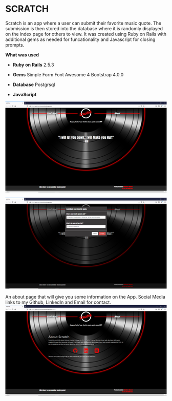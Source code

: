 # SCRATCH

Scratch is an app where a user can submit their favorite music quote. The submission is then stored into the database where it is randomly displayed on the index page for others to view. It was created using Ruby on Rails with additional gems as needed for funcationality and Javascript for closing prompts.

**What was used**

* **Ruby on Rails** 
      2.5.3

* **Gems**
     Simple Form 
     Font Awesome 4
     Bootstrap 4.0.0

* **Database**
  Postgrsql

* **JavaScript**

![Scratch Image 1](https://github.com/spiraldown/scratch/blob/master/scratch1.jpg?raw=true)

![Scratch Image 2](https://github.com/spiraldown/scratch/blob/master/scratch2.jpg?raw=true)

An about page that will give you some information on the App. Social Media links to my Github, LinkedIn and Email for contact. 
![Scratch Image 3](https://github.com/spiraldown/scratch/blob/master/scratch3.jpg?raw=true)
